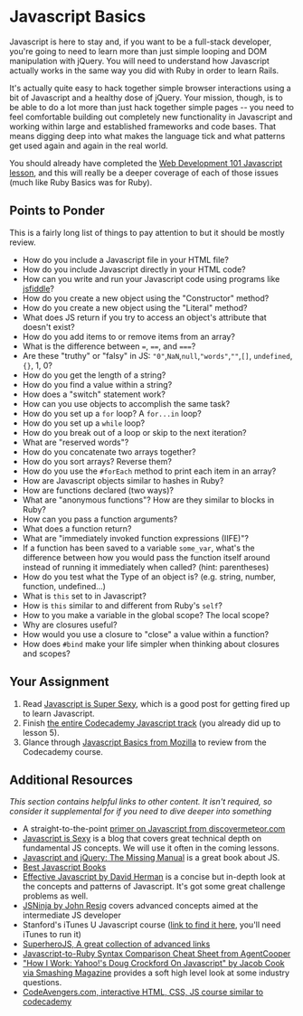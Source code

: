 # Javascript Basics
  
Javascript is here to stay and, if you want to be a full-stack developer, you're going to need to learn more than just simple looping and DOM manipulation with jQuery.  You will need to understand how Javascript actually works in the same way you did with Ruby in order to learn Rails.  

It's actually quite easy to hack together simple browser interactions using a bit of Javascript and a healthy dose of jQuery.  Your mission, though, is to be able to do a lot more than just hack together simple pages -- you need to feel comfortable building out completely new functionality in Javascript and working within large and established frameworks and code bases.  That means digging deep into what makes the language tick and what patterns get used again and again in the real world.

You should already have completed the [Web Development 101 Javascript lesson](/web-development-101/javascript-basics), and this will really be a deeper coverage of each of those issues (much like Ruby Basics was for Ruby).

## Points to Ponder

This is a fairly long list of things to pay attention to but it should be mostly review.

* How do you include a Javascript file in your HTML file?
* How do you include Javascript directly in your HTML code?
* How can you write and run your Javascript code using programs like [jsfiddle](http://jsfiddle.net/)?
* How do you create a new object using the "Constructor" method?
* How do you create a new object using the "Literal" method?
* What does JS return if you try to access an object's attribute that doesn't exist?
* How do you add items to or remove items from an array?
* What is the difference between `=`, `==`, and `===`?
* Are these "truthy" or "falsy" in JS: `"0"`,`NaN`,`null`,`"words"`,`""`,`[]`, `undefined`,`{}`, 1, 0?
* How do you get the length of a string?
* How do you find a value within a string?
* How does a "switch" statement work?
* How can you use objects to accomplish the same task?
* How do you set up a `for` loop?  A `for...in` loop?
* How do you set up a `while` loop?  
* How do you break out of a loop or skip to the next iteration?
* What are "reserved words"?
* How do you concatenate two arrays together?
* How do you sort arrays?  Reverse them?
* How do you use the `#forEach` method to print each item in an array?
* How are Javascript objects similar to hashes in Ruby?
* How are functions declared (two ways)?
* What are "anonymous functions"?  How are they similar to blocks in Ruby?
* How can you pass a function arguments?
* What does a function return?
* What are "immediately invoked function expressions (IIFE)"?
* If a function has been saved to a variable `some_var`, what's the difference between how you would pass the function itself around instead of running it immediately when called? (hint: parentheses)
* How do you test what the Type of an object is? (e.g. string, number, function, undefined...)
* What is `this` set to in Javascript?  
* How is `this` similar to and different from Ruby's `self`?
* How to you make a variable in the global scope?  The local scope?
* Why are closures useful?
* How would you use a closure to "close" a value within a function?
* How does `#bind` make your life simpler when thinking about closures and scopes?

## Your Assignment

1. Read [Javascript is Super Sexy](http://javascriptissexy.com/javascript-is-super-sexy/), which is a good post for getting fired up to learn Javascript.
2. Finish [the entire Codecademy Javascript track](https://www.codecademy.com/learn/learn-javascript) (you already did up to lesson 5).
3. Glance through [Javascript Basics from Mozilla](https://developer.mozilla.org/en-US/Learn/Getting_started_with_the_web/JavaScript_basics) to review from the Codecademy course.

## Additional Resources

*This section contains helpful links to other content. It isn't required, so consider it supplemental for if you need to dive deeper into something*

* A straight-to-the-point [primer on Javascript from discovermeteor.com](https://www.discovermeteor.com/blog/javascript-for-meteor/)
* [Javascript is Sexy](http://javascriptissexy.com/how-to-learn-javascript-properly/) is a blog that covers great technical depth on fundamental JS concepts.  We will use it often in the coming lessons.
* [Javascript and jQuery: The Missing Manual](http://mirror7.meh.or.id/Programming/JavaScript.and.jQuery.The.Missing.Manual.2nd.Edition.pdf) is a great book about JS.
* [Best Javascript Books](http://www.tripwiremagazine.com/2012/11/best-javascript-jquery-books.html)
* [Effective Javascript by David Herman](http://effectivejs.com/) is a concise but in-depth look at the concepts and patterns of Javascript.  It's got some great challenge problems as well.
* [JSNinja by John Resig](http://jsninja.com) covers advanced concepts aimed at the intermediate JS developer
* Stanford's iTunes U Javascript course ([link to find it here](https://itunes.apple.com/us/itunes-u/advanced-topics-in-web-development/id454017618?mt=10), you'll need iTunes to run it)
* [SuperheroJS, A great collection of advanced links](http://superherojs.com/)
* [Javascript-to-Ruby Syntax Comparison Cheat Sheet from AgentCooper](http://agentcooper.github.io/js-ruby-comparison/)
* ["How I Work: Yahoo!'s Doug Crockford On Javascript" by Jacob Cook via Smashing Magazine](http://coding.smashingmagazine.com/2012/04/27/yahoos-doug-crockford-on-javascript/) provides a soft high level look at some industry questions.
* [CodeAvengers.com, interactive HTML, CSS, JS course similar to codecademy](http://codeavengers.com/)

